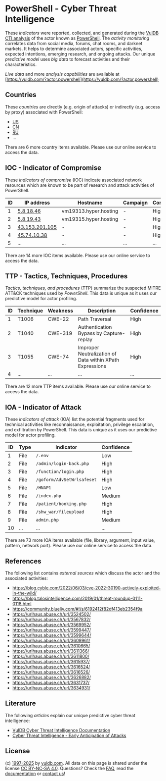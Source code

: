 # PowerShell - Cyber Threat Intelligence

These _indicators_ were reported, collected, and generated during the [VulDB CTI analysis](https://vuldb.com/?kb.cti) of the actor known as [PowerShell](https://vuldb.com/?actor.powershell). The _activity monitoring_ correlates data from social media, forums, chat rooms, and darknet markets. It helps to determine associated actors, specific activities, expected intentions, emerging research, and ongoing attacks. Our unique _predictive model_ uses _big data_ to forecast activities and their characteristics.

_Live data_ and more _analysis capabilities_ are available at [https://vuldb.com/?actor.powershell](https://vuldb.com/?actor.powershell)

## Countries

These _countries_ are directly (e.g. origin of attacks) or indirectly (e.g. access by proxy) associated with PowerShell:

* [US](https://vuldb.com/?country.us)
* [CN](https://vuldb.com/?country.cn)
* [RU](https://vuldb.com/?country.ru)
* ...

There are 6 more country items available. Please use our online service to access the data.

## IOC - Indicator of Compromise

These _indicators of compromise_ (IOC) indicate associated network resources which are known to be part of research and attack activities of PowerShell.

ID | IP address | Hostname | Campaign | Confidence
-- | ---------- | -------- | -------- | ----------
1 | [5.8.18.46](https://vuldb.com/?ip.5.8.18.46) | vm19313.hyper.hosting | - | High
2 | [5.8.19.43](https://vuldb.com/?ip.5.8.19.43) | vm19315.hyper.hosting | - | High
3 | [43.153.201.105](https://vuldb.com/?ip.43.153.201.105) | - | - | High
4 | [45.74.10.38](https://vuldb.com/?ip.45.74.10.38) | - | - | High
5 | ... | ... | ... | ...

There are 14 more IOC items available. Please use our online service to access the data.

## TTP - Tactics, Techniques, Procedures

_Tactics, techniques, and procedures_ (TTP) summarize the suspected MITRE ATT&CK techniques used by _PowerShell_. This data is unique as it uses our predictive model for actor profiling.

ID | Technique | Weakness | Description | Confidence
-- | --------- | -------- | ----------- | ----------
1 | T1006 | CWE-22 | Path Traversal | High
2 | T1040 | CWE-319 | Authentication Bypass by Capture-replay | High
3 | T1055 | CWE-74 | Improper Neutralization of Data within XPath Expressions | High
4 | ... | ... | ... | ...

There are 12 more TTP items available. Please use our online service to access the data.

## IOA - Indicator of Attack

These _indicators of attack_ (IOA) list the potential fragments used for technical activities like reconnaissance, exploitation, privilege escalation, and exfiltration by PowerShell. This data is unique as it uses our predictive model for actor profiling.

ID | Type | Indicator | Confidence
-- | ---- | --------- | ----------
1 | File | `/.env` | Low
2 | File | `/admin/login-back.php` | High
3 | File | `/function/login.php` | High
4 | File | `/goform/AdvSetWrlsafeset` | High
5 | File | `/HNAP1` | Low
6 | File | `/index.php` | Medium
7 | File | `/patient/booking.php` | High
8 | File | `/shw_war/fileupload` | High
9 | File | `admin.php` | Medium
10 | ... | ... | ...

There are 73 more IOA items available (file, library, argument, input value, pattern, network port). Please use our online service to access the data.

## References

The following list contains _external sources_ which discuss the actor and the associated activities:

* https://blog.cyble.com/2022/06/03/cve-2022-30190-actively-exploited-in-the-wild/
* https://blog.talosintelligence.com/2019/01/threat-roundup-0111-0118.html
* https://community.blueliv.com/#!/s/6192412f82df413eb2354f9a
* https://urlhaus.abuse.ch/url/3524502/
* https://urlhaus.abuse.ch/url/3567832/
* https://urlhaus.abuse.ch/url/3569952/
* https://urlhaus.abuse.ch/url/3599447/
* https://urlhaus.abuse.ch/url/3599644/
* https://urlhaus.abuse.ch/url/3609961/
* https://urlhaus.abuse.ch/url/3610665/
* https://urlhaus.abuse.ch/url/3611366/
* https://urlhaus.abuse.ch/url/3611800/
* https://urlhaus.abuse.ch/url/3615937/
* https://urlhaus.abuse.ch/url/3616524/
* https://urlhaus.abuse.ch/url/3616526/
* https://urlhaus.abuse.ch/url/3626882/
* https://urlhaus.abuse.ch/url/3631737/
* https://urlhaus.abuse.ch/url/3634931/

## Literature

The following _articles_ explain our unique predictive cyber threat intelligence:

* [VulDB Cyber Threat Intelligence Documentation](https://vuldb.com/?kb.cti)
* [Cyber Threat Intelligence - Early Anticipation of Attacks](https://www.scip.ch/en/?labs.20201022)

## License

(c) [1997-2025](https://vuldb.com/?kb.changelog) by [vuldb.com](https://vuldb.com/?kb.about). All data on this page is shared under the license [CC BY-NC-SA 4.0](https://creativecommons.org/licenses/by-nc-sa/4.0/). Questions? Check the [FAQ](https://vuldb.com/?kb.faq), read the [documentation](https://vuldb.com/?kb) or [contact us](https://vuldb.com/?contact)!
